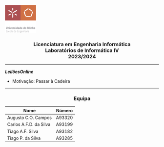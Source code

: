 <img src='uminho.png' width="20%"/>

<h3 align="center">Licenciatura em Engenharia Informática <br> Laboratórios de Informática IV <br> 2023/2024 </h3>

---


<i>**Leilões</i>**<i>**Online**</i>

- Motivação:
  Passar à Cadeira
---
<h3 align="center">Equipa</h3>

<div align="center">


|          Nome          | Número |
|------------------------|--------|
| Augusto C.O. Campos    | A93320 |
| Carlos A.F.D. da Silva | A93199 |
| Tiago A.F. Silva       | A93182 |
| Tiago P. da Silva      | A93285 |


</div>

